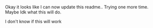 Okay it looks like I can now update this readme.. Trying one more time.
Maybe Idk what this will do.

I don't know if this will work